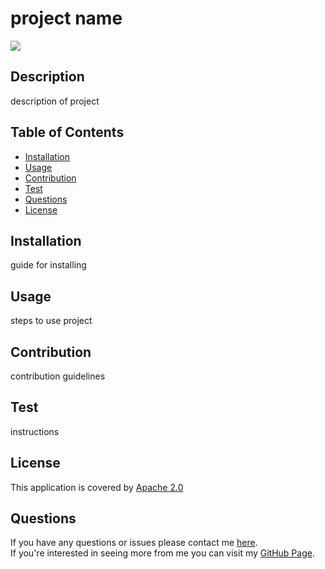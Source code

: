 
  # project name
  ![](https://img.shields.io/badge/License-Apache%202.0-blue)

  ## Description
  description of project

  ## Table of Contents
  * [Installation](#installation)
  * [Usage](#usage)
  * [Contribution](#contribution)
  * [Test](#test)
  * [Questions](#questions)
  * [License](#license)
  
  ## Installation
  guide for installing
  
  ## Usage
  steps to use project

  ## Contribution
  contribution guidelines

  ## Test
  instructions

  
  ## License 
  This application is covered by [Apache 2.0](https://choosealicense.com/licenses/apache-2.0/)
  

  ## Questions
  If you have any questions or issues please contact me [here](mailto:email). </br>
  If you're interested in seeing more from me you can visit my [GitHub Page](http://github.com/Andrewfaugno).
